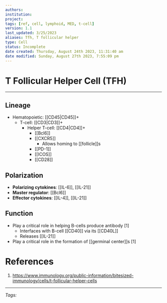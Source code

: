 ```yaml
---
authors: 
institution: 
project: 
tags: [ref, cell, lymphoid, MED, t-cell]
version: 1.1
last_updated: 3/25/2023
aliases: Tfh, T follicular helper
type: Cell
status: Incomplete
date created: Thursday, August 24th 2023, 11:31:40 am
date modified: Sunday, August 27th 2023, 7:55:09 pm
---
```


# T Follicular Helper Cell (TFH)
---
## Lineage
- Hematopoietic: [[CD45|CD45]]+ 
	- T-cell: [[CD3|CD3]]+ 
		- Helper T-cell: [[CD4|CD4]]+
			- [[Bcl6]]
			- [[CXCR5]]
				- Allows homing to [[follicle]]s
			- [[PD-1]]
			- [[ICOS]]
			- [[CD28]]
 

## Polarization
- **Polarizing cytokines**:  [[IL-6]], [[IL-21]]
- **Master regulator**: [[Bcl6]]
- **Effector cytokines**: [[IL-4]], [[IL-21]]
## Function
- Play a critical role in helping B-cells produce antibody [1]
	- Interfaces with B-cell [[CD40]] via its [[CD40L]]
	- Releases [[IL-21]]
- Play a critical role in the formation of [[germinal center]]s [1]


# References
1. https://www.immunology.org/public-information/bitesized-immunology/cells/t-follicular-helper-cells

---
_Tags:_ 

